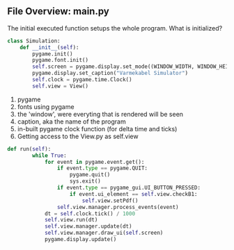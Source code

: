 ## File Overview: main.py
The initial executed function setups the whole program. What is initialized?
```python
class Simulation:
    def __init__(self):
        pygame.init()
        pygame.font.init()
        self.screen = pygame.display.set_mode((WINDOW_WIDTH, WINDOW_HEIGHT))
        pygame.display.set_caption("Varmekabel Simulator")
        self.clock = pygame.time.Clock()
        self.view = View()
```
1. pygame
2. fonts using pygame
3. the 'window', were everyting that is rendered will be seen
4. caption, aka the name of the program
5. in-built pygame clock function (for delta time and ticks)
6. Getting access to the View.py as self.view

```python
def run(self):
        while True:
            for event in pygame.event.get():
                if event.type == pygame.QUIT:
                    pygame.quit()
                    sys.exit()
                if event.type == pygame_gui.UI_BUTTON_PRESSED:
                    if event.ui_element == self.view.checkB1:
                        self.view.setPdf()
                self.view.manager.process_events(event)
            dt = self.clock.tick() / 1000
            self.view.run(dt)
            self.view.manager.update(dt)
            self.view.manager.draw_ui(self.screen)
            pygame.display.update()
```

